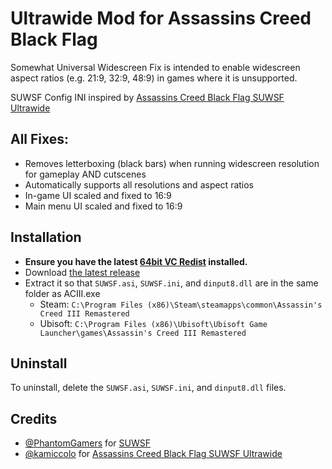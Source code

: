 #  Ultrawide Mod for Assassins Creed Black Flag
Somewhat Universal Widescreen Fix is intended to enable widescreen aspect ratios (e.g. 21:9, 32:9, 48:9) in games where it is unsupported.

SUWSF Config INI inspired by [Assassins Creed Black Flag SUWSF Ultrawide](https://community.pcgamingwiki.com/files/file/3192-assassins-creed-black-flag-suwsf-ultrawide)

## All Fixes:

* Removes letterboxing (black bars) when running widescreen resolution for gameplay AND cutscenes
* Automatically supports all resolutions and aspect ratios
* In-game UI scaled and fixed to 16:9
* Main menu UI scaled and fixed to 16:9

## Installation

- **Ensure you have the latest [64bit VC Redist](https://aka.ms/vs/17/release/vc_redist.x64.exe) installed.**
- Download [the latest release](https://github.com/KiwiJanus/AC3R-Widescreen-Fix/releases/latest)
- Extract it so that `SUWSF.asi`, `SUWSF.ini`, and `dinput8.dll` are in the same folder as ACIII.exe
    - Steam: `C:\Program Files (x86)\Steam\steamapps\common\Assassin's Creed III Remastered`
    - Ubisoft: `C:\Program Files (x86)\Ubisoft\Ubisoft Game Launcher\games\Assassin's Creed III Remastered`

## Uninstall
To uninstall, delete the `SUWSF.asi`, `SUWSF.ini`, and `dinput8.dll` files.

## Credits

- [@PhantomGamers](https://github.com/PhantomGamers) for [SUWSF](https://github.com/PhantomGamers/SUWSF)
- [@kamiccolo](https://community.pcgamingwiki.com/profile/8040-kamiccolo) for [Assassins Creed Black Flag SUWSF Ultrawide](https://community.pcgamingwiki.com/files/file/3192-assassins-creed-black-flag-suwsf-ultrawide)